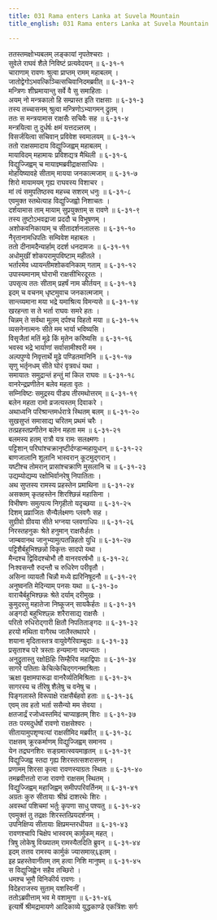 ```yaml
---
title: 031 Rama enters Lanka at Suvela Mountain
title_english: 031 Rama enters Lanka at Suvela Mountain

---
```

<div class="audioEmbed"  caption="श्रीराम-हरिसीताराममूर्ति-घनपाठिभ्यां वचनम्" src="https://archive.org/download/Ramayana-recitation-Sriram-harisItArAmamUrti-Ghanapaati-v2/Kanda_6/Kanda_6_YK-031-Rama_enters_Lanka_at_Suvela_Mountain_0.mp3"></div>

ततस्तमक्षोभ्यबलम् लङ्कायां नृपतेश्चराः ।  
सुवेले राघवं शैले निविष्टं प्रत्यवेदयन् ॥ ६-३१-१  
चाराणाम् रावणः श्रुत्वा प्राप्तम् रामम् महाबलम् ।  
जातोद्वेगोऽभवत्किञ्चित्सचिवानिदमब्रवीत् ॥ ६-३१-२  
मन्त्रिणः शीघ्रमायान्तु सर्वे वै सु समाहिताः ।  
अयम् नो मन्त्रकालो हि सम्प्रास्त इति राक्षसाः ॥ ६-३१-३  
तस्य तच्चासनम् श्रुत्वा मन्त्रिणोऽभ्यागमन् द्रुतम् ।  
ततः स मन्त्रयामास राक्षसैः सचिवैः सह ॥ ६-३१-४  
मन्त्रयित्वा तु दुर्धर्षः क्षमं यत्तदन्न्तरम् ।  
विसर्जयित्वा सचिवान् प्रविवेश स्वमालयम् ॥ ६-३१-५  
ततो राक्षसमादाय विद्युज्जिह्वम् महाबलम् ।  
मायाविदम् महामायः प्रविशद्यत्र मैथिली ॥ ६-३१-६  
विद्युज्जिह्वम् च मायाज्ञ्मब्रवीद्राक्षसाधिपः ।  
मोहयिष्यावहे सीताम् मायया जनकात्मजाम् ॥ ६-३१-७  
शिरो मायामयम् गृह्य राघवस्य विशाचर ।  
मां त्वं समुपतिष्ठस्व महच्च सशरम् धनुः ॥ ६-३१-८  
एवमुक्त स्तथेत्याह विद्युज्जिह्वो निशाचतः ।  
दर्शयामास ताम् मायाम् सुप्रयुक्ताम् स रावणे ॥ ६-३१-९  
तस्य तुष्टोऽभवद्राजा प्रददौ च विभूषणम् ।  
अशोकवनिकायाम् च सीतादर्शनलालसः ॥ ६-३१-१०  
नैरृतानामधिपतिः सम्विवेश महाबलः ।  
ततो दीनामदैन्यार्हाम् ददर्श धनदामजः ॥ ६-३१-११  
अधोमुखीं शोकपरामुपविष्टाम् महीतले ।  
भर्तारमेव ध्यायन्तीमशोकवनिकाम् गताम् ॥ ६-३१-१२  
उपास्यमानाम् घोराभी राक्षसीभिरदूरतः ।  
उपसृत्य ततः सीताम् प्रहर्षं नाम कीर्तयन् ॥ ६-३१-१३  
इदम् च वचनम् धृष्टमुवाच जनकात्मजाम् ।  
सान्त्व्यमाना मया भद्रे यमाश्रित्य विमन्यसे ॥ ६-३१-१४  
खरहन्ता स ते भर्ता राघवः समरे हतः ।  
चिन्नम् ते सर्वथा मूलम् दर्पश्च विहतो मया ॥ ६-३१-१५  
व्यसनेनात्मनः सीते मम भार्या भविष्यसि ।  
विसृजैतां मतिं मूढे किं मृतेन करिष्यसि ॥ ६-३१-१६  
भवस्व भद्रे भार्याणां सर्वासामीश्वरी मम ।  
अल्पपुण्ये निवृत्तार्थे मूढे पण्डितमानिनि ॥ ६-३१-१७  
सृणु भर्तृनधम् सीते घोरं वृत्रवधं यथा ।  
समायातः समुद्रान्तं हन्तुं मां किल राघवः ॥ ६-३१-१८  
वानरेन्द्रप्रणीतेन बलेव महता वृतः ।  
सम्निविष्टः समुद्रस्य पीड्य तीरमथोत्तरम् ॥ ६-३१-१९  
बलेन महता रामो व्रजत्यस्तम् दिवाकरे ।  
अथाध्वनि परिश्रान्तमर्धरात्रे स्थितम् बलम् ॥ ६-३१-२०  
सुखसुप्तं समासाद्य चरितम् प्रथमं चरैः ।  
तत्प्रहस्तप्रणीतेन बलेन महता मम ॥ ६-३१-२१  
बलमस्य हतम् रात्रौ यत्र रामः सलक्ष्मणः ।  
पट्टिशान् परिघांश्चक्रानृष्टीर्दण्डान्महायुधान् ॥ ६-३१-२२  
बाणजालानि शूलानि भास्वरान् कूटमुद्गरान् ।  
यष्टीश्च तोमरान् प्रासांश्चक्राणि मुसलानि च ॥ ६-३१-२३  
उद्यम्योद्यम्य रक्षोभिर्वानरेषु निपातिताः ।  
अथ सुप्तस्य रामस्य प्रहस्तेन प्रमाथिना ॥ ६-३१-२४  
असक्तम् कृतहस्तेन शिरश्छिन्नं महासिना ।  
विभीषणः समुत्पत्य निगृहीतो यदृच्छया ॥ ६-३१-२५  
दिशम् प्रव्राजितः सैन्यैर्लक्ष्मणः प्लवगैः सह ।  
सुग्रीवो ग्रीवया सीते भग्नया प्लवगाधिपः ॥ ६-३१-२६  
निरस्तहनुकः श्रेते हनुमान् राक्षसैःर्हतः ।  
जाम्बवानथ जानुभ्यामुत्पतन्निहतो युधि ॥ ६-३१-२७  
पट्टिशैर्बहुभिश्छन्नो विकृत्तः सादपो यथा ।  
मैन्दश्च द्विविदश्चोभौ तौ वानरवरर्षभौ ॥ ६-३१-२८  
निःश्वसन्तौ रुदन्तौ च रुधिरेण परीवृतौ ।  
असिना व्यायतौ चिन्नौ मध्ये ह्यरिनिषूदनौ ॥ ६-३१-२९  
अनुष्वनति मेदिन्याम् पनसः यथा ॥ ६-३१-३०  
वाराचैर्बहुभिश्छन्नः श्रेते दर्याम् दरीमुखः ।  
कुमुदस्तु महातेजा निष्कूजन् सायकैर्हतः ॥ ६-३१-३१  
अङ्गदो बहुभिश्छ्न्नः शरैरासाद्य राक्षसैः ।  
परितो रुधिरोद्गारी क्षितौ निपतिताङ्गदः ॥ ६-३१-३२  
हरयो मथिता वागैरथ जालैस्तथापरे ।  
शयाना मृदितास्तत्र वायुवेगैरिवाम्बुदाः ॥ ६-३१-३३  
प्रसृताश्च परे त्रस्ताः हन्यमाना जघन्यतः ।  
अनुद्रुतास्तु रक्षोBहिः सिम्हैरिव महाद्विपाः ॥ ६-३१-३४  
सागरे पतिताः केचित्केचिद्गगनमाश्रिताः ।  
ऋक्षा वृक्षामपारूढा वानरैर्व्यतिमिश्रिताः ॥ ६-३१-३५  
सागरस्य च तीरेषु शैलेषु च वनेषु च ।  
पिङ्गलास्ते विरूपाक्षे राक्षसैर्बहवो हताः ॥ ६-३१-३६  
एवम् तव हतो भर्ता ससैन्यो मम सेवया ।  
क्षतजार्द्रं रजोध्वस्तमिदं चाप्याहृतम् शिरः ॥ ६-३१-३७  
ततः परमदुर्धर्षो रावणो राक्षसेश्वरः ।  
सीतायामुपशृण्वत्यां राक्षसीमिद मब्रवीत् ॥ ६-३१-३८  
राक्षसम् क्रूरकर्माणम् विद्युज्जिह्वम् समानय ।  
येन तद्रघनशिरः सङ्ग्रमात्स्वयमाहृतम् ॥ ६-३१-३९  
विद्युज्जिह्व स्तदा गृह्य शिरस्तत्सशरासनम् ।  
प्रणामम् शिरसा कृत्वा रावणस्याग्रतः स्थितः ॥ ६-३१-४०  
तमब्रवीत्ततो राजा रावणो राक्षसम् स्थितम् ।  
विद्युज्जिह्वम् महाजिह्वम् समीपपरिवर्तिनम् ॥ ६-३१-४१  
अग्रतः कुरु सीतायाः श्रीघ्रं दाशरथेः शिरः ।  
अवस्थां पशिचमां भर्तुः कृपणा साधु पश्यतु ॥ ६-३१-४२  
एवमुक्तं तु तद्रक्षः शिरस्तत्प्रियदर्शनम् ।  
उपनिक्षिप्य सीतायाः क्षिप्रमन्तरधीयत ॥ ६-३१-४३  
रावणश्चापि चिक्षेप भास्वरम् कार्मुकम् महत् ।  
त्रिषु लोकेषु विख्यातम् रामस्यैतदिति ब्रुवन् ॥ ६-३१-४४  
इदम् तत्तव रामस्य कार्मुकं ज्यासमाव्ऱ्६इतम् ।  
इह प्रहस्तेवानीतम् तम् हत्वा निशि मानुषम् ॥ ६-३१-४५  
स विद्युजिह्वेन सहैव तच्छिरो ।  
धमश्च भूमौ विनिकीर्य रावणः ।  
विदेहराजस्य सुताम् यशस्विनीं ।  
ततोऽब्रवीत्ताम् भव मे वशामुगा ॥ ६-३१-४६  
इत्यार्षे श्रीमद्रामायणे आदिकाव्ये युद्धकाण्डे एकत्रिंशः सर्गः